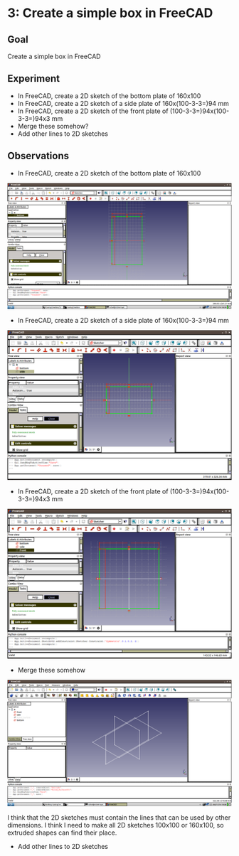# 3: Create a simple box in FreeCAD

## Goal

Create a simple box in FreeCAD


## Experiment

 * In FreeCAD, create a 2D sketch of the bottom plate of 160x100
 * In FreeCAD, create a 2D sketch of a side plate of 160x(100-3-3=)94 mm
 * In FreeCAD, create a 2D sketch of the front plate of (100-3-3=)94x(100-3-3=)94x3 mm
 * Merge these somehow?
 * Add other lines to 2D sketches

## Observations

 * In FreeCAD, create a 2D sketch of the bottom plate of 160x100

![Bottom](bottom.png)

 * In FreeCAD, create a 2D sketch of a side plate of 160x(100-3-3=)94 mm

![Side](side.png)

 * In FreeCAD, create a 2D sketch of the front plate of (100-3-3=)94x(100-3-3=)94x3 mm

![Front](front.png)

 * Merge these somehow

![Merge somehow](merge_somehow.png)

I think that the 2D sketches must contain the lines that can be used by other dimensions. I think I need to make all 2D sketches 100x100 or 160x100, so extruded shapes can find their place.

 * Add other lines to 2D sketches
